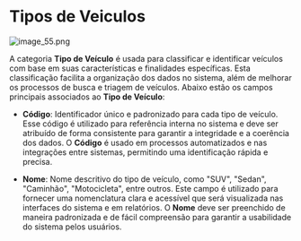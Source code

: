 #  Tipos de Veiculos

![image_55.png](image_55.png)

A categoria **Tipo de Veículo** é usada para classificar e identificar veículos com base em suas características e finalidades específicas. Esta classificação facilita a organização dos dados no sistema, além de melhorar os processos de busca e triagem de veículos. Abaixo estão os campos principais associados ao **Tipo de Veículo**:

- **Código**: Identificador único e padronizado para cada tipo de veículo. Esse código é utilizado para referência interna no sistema e deve ser atribuído de forma consistente para garantir a integridade e a coerência dos dados. O **Código** é usado em processos automatizados e nas integrações entre sistemas, permitindo uma identificação rápida e precisa.

- **Nome**: Nome descritivo do tipo de veículo, como "SUV", "Sedan", "Caminhão", "Motocicleta", entre outros. Este campo é utilizado para fornecer uma nomenclatura clara e acessível que será visualizada nas interfaces do sistema e em relatórios. O **Nome** deve ser preenchido de maneira padronizada e de fácil compreensão para garantir a usabilidade do sistema pelos usuários.

